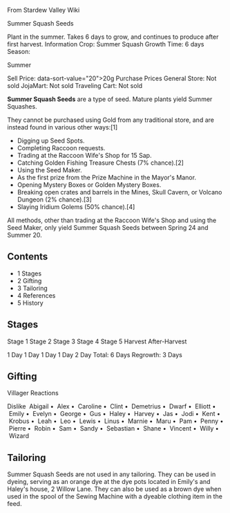 From Stardew Valley Wiki

Summer Squash Seeds

Plant in the summer. Takes 6 days to grow, and continues to produce after first harvest. Information Crop: Summer Squash Growth Time: 6 days Season:

Summer

Sell Price: data-sort-value="20"&gt;20g Purchase Prices General Store: Not sold JojaMart: Not sold Traveling Cart: Not sold

**Summer Squash Seeds** are a type of seed. Mature plants yield Summer Squashes.

They cannot be purchased using Gold from any traditional store, and are instead found in various other ways:\[1]

- Digging up Seed Spots.
- Completing Raccoon requests.
- Trading at the Raccoon Wife's Shop for 15 Sap.
- Catching Golden Fishing Treasure Chests (7% chance).\[2]
- Using the Seed Maker.
- As the first prize from the Prize Machine in the Mayor's Manor.
- Opening Mystery Boxes or Golden Mystery Boxes.
- Breaking open crates and barrels in the Mines, Skull Cavern, or Volcano Dungeon (2% chance).\[3]
- Slaying Iridium Golems (50% chance).\[4]

All methods, other than trading at the Raccoon Wife's Shop and using the Seed Maker, only yield Summer Squash Seeds between Spring 24 and Summer 20.

## Contents

- 1 Stages
- 2 Gifting
- 3 Tailoring
- 4 References
- 5 History

## Stages

Stage 1 Stage 2 Stage 3 Stage 4 Stage 5 Harvest After-Harvest

1 Day 1 Day 1 Day 1 Day 2 Day Total: 6 Days Regrowth: 3 Days

## Gifting

Villager Reactions

Dislike  Abigail •  Alex •  Caroline •  Clint •  Demetrius •  Dwarf •  Elliott •  Emily •  Evelyn •  George •  Gus •  Haley •  Harvey •  Jas •  Jodi •  Kent •  Krobus •  Leah •  Leo •  Lewis •  Linus •  Marnie •  Maru •  Pam •  Penny •  Pierre •  Robin •  Sam •  Sandy •  Sebastian •  Shane •  Vincent •  Willy •  Wizard

## Tailoring

Summer Squash Seeds are not used in any tailoring. They can be used in dyeing, serving as an orange dye at the dye pots located in Emily's and Haley's house, 2 Willow Lane. They can also be used as a brown dye when used in the spool of the Sewing Machine with a dyeable clothing item in the feed.